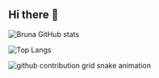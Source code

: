 ## Hi there 👋

<!--
**leticia-farias/leticia-farias** is a ✨ _special_ ✨ repository because its `README.md` (this file) appears on your GitHub profile.

Here are some ideas to get you started:

- 🔭 I’m currently working on ...
- 🌱 I’m currently learning ...
- 👯 I’m looking to collaborate on ...
- 🤔 I’m looking for help with ...
- 💬 Ask me about ...
- 📫 How to reach me: ...
- 😄 Pronouns: ...
- ⚡ Fun fact: ...
-->

![Bruna GitHub stats](https://github-readme-stats.vercel.app/api?username=leticia-farias&show_icons=true&theme=synthwave)

![Top Langs](https://github-readme-stats.vercel.app/api/top-langs/?username=leticia-farias&hide_progress=false)

<picture align="center">
  <source media="(prefers-color-scheme: dark)" srcset="https://raw.githubusercontent.com/leticia-farias/leticia-farias/output/github-contribution-grid-snake-dark.svg">
  <source media="(prefers-color-scheme: light)" srcset="https://raw.githubusercontent.com/leticia-farias/leticia-farias/output/github-contribution-grid-snake-dark.svg">
  <img align="center" alt="github contribution grid snake animation" src="https://raw.githubusercontent.com/leticia-farias/leticia-farias/output/github-contribution-grid-snake.svg">
</picture>
